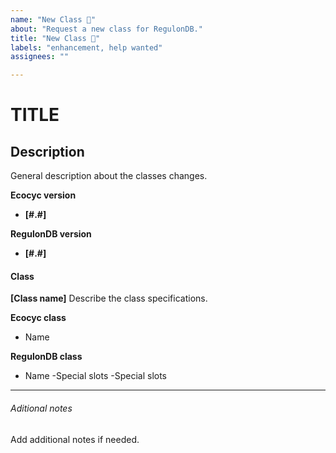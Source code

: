 ```yaml
---
name: "New Class 🔨"
about: "Request a new class for RegulonDB."
title: "New Class 🔨"
labels: "enhancement, help wanted"
assignees: ""

---
```


# TITLE

## Description

General description about the classes changes.

**Ecocyc version**

- **[#.#]**

**RegulonDB version**

- **[#.#]**

#### Class

**[Class name]**
Describe the class specifications.

<!-- Add images or diagrams if needed -->

**Ecocyc class**

- Name

**RegulonDB class**

- Name
  <!--Describe the special slots the class must have-->
  -Special slots
  -Special slots

<!-- Repeat Class section for new classes-->

---

###### Aditional notes

Add additional notes if needed.
